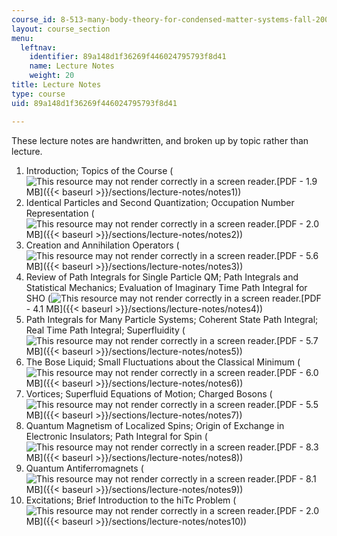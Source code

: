 ```yaml
---
course_id: 8-513-many-body-theory-for-condensed-matter-systems-fall-2004
layout: course_section
menu:
  leftnav:
    identifier: 89a148d1f36269f446024795793f8d41
    name: Lecture Notes
    weight: 20
title: Lecture Notes
type: course
uid: 89a148d1f36269f446024795793f8d41

---
```


These lecture notes are handwritten, and broken up by topic rather than lecture.

1.  Introduction; Topics of the Course (![This resource may not render correctly in a screen reader.](/images/inacessible.gif)[PDF - 1.9 MB]({{< baseurl >}}/sections/lecture-notes/notes1))
2.  Identical Particles and Second Quantization; Occupation Number Representation (![This resource may not render correctly in a screen reader.](/images/inacessible.gif)[PDF - 2.0 MB]({{< baseurl >}}/sections/lecture-notes/notes2))
3.  Creation and Annihilation Operators (![This resource may not render correctly in a screen reader.](/images/inacessible.gif)[PDF - 5.6 MB]({{< baseurl >}}/sections/lecture-notes/notes3))
4.  Review of Path Integrals for Single Particle QM; Path Integrals and Statistical Mechanics; Evaluation of Imaginary Time Path Integral for SHO (![This resource may not render correctly in a screen reader.](/images/inacessible.gif)[PDF - 4.1 MB]({{< baseurl >}}/sections/lecture-notes/notes4))
5.  Path Integrals for Many Particle Systems; Coherent State Path Integral; Real Time Path Integral; Superfluidity (![This resource may not render correctly in a screen reader.](/images/inacessible.gif)[PDF - 5.7 MB]({{< baseurl >}}/sections/lecture-notes/notes5))
6.  The Bose Liquid; Small Fluctuations about the Classical Minimum (![This resource may not render correctly in a screen reader.](/images/inacessible.gif)[PDF - 6.0 MB]({{< baseurl >}}/sections/lecture-notes/notes6))
7.  Vortices; Superfluid Equations of Motion; Charged Bosons (![This resource may not render correctly in a screen reader.](/images/inacessible.gif)[PDF - 5.5 MB]({{< baseurl >}}/sections/lecture-notes/notes7))
8.  Quantum Magnetism of Localized Spins; Origin of Exchange in Electronic Insulators; Path Integral for Spin (![This resource may not render correctly in a screen reader.](/images/inacessible.gif)[PDF - 8.3 MB]({{< baseurl >}}/sections/lecture-notes/notes8))
9.  Quantum Antiferromagnets (![This resource may not render correctly in a screen reader.](/images/inacessible.gif)[PDF - 8.1 MB]({{< baseurl >}}/sections/lecture-notes/notes9))
10.  Excitations; Brief Introduction to the hiTc Problem (![This resource may not render correctly in a screen reader.](/images/inacessible.gif)[PDF - 2.0 MB]({{< baseurl >}}/sections/lecture-notes/notes10))